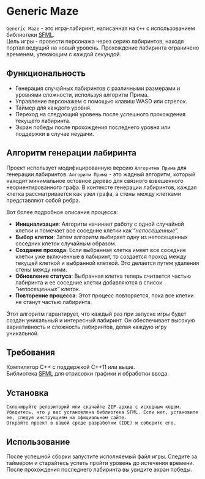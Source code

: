 # Generic Maze
`Generic Maze` - это игра-лабиринт, написанная на `C++` с использованием библиотеки [SFML](https://www.sfml-dev.org/).  
Цель игры - провести персонажа через серию лабиринтов, находя портал ведущий на новый уровень. Прохождение лабиринта ограничено временем, утекающим с каждой секундой.

## Функциональность

* Генерация случайных лабиринтов с различными размерами и уровнями сложности, используя алгоритм Прима.  
* Управление персонажем с помощью клавиш WASD или стрелок.  
* Таймер для каждого уровня.  
* Переход на следующий уровень после успешного прохождения текущего лабиринта.  
* Экран победы после прохождения последнего уровня или поддержки в случае неудачи.

## Алгоритм генерации лабиринта

Проект использует модифицированную версию `Алгоритма Прима` для генерации лабиринтов. `Алгоритм Прима` - это жадный алгоритм, который находит минимальное остовное дерево для связного взвешенного неориентированного графа. В контексте генерации лабиринтов, каждая клетка рассматривается как узел графа, а стены между клетками представляют собой ребра.

Вот более подробное описание процесса:

* **Инициализация**: Алгоритм начинает работу с одной случайной клетки и помечает все соседние клетки как “*непосещенные*”.
* **Выбор клетки**: Затем алгоритм выбирает одну из непосещенных соседних клеток случайным образом.
* **Создание прохода**: Если выбранная клетка имеет все соседние клетки уже включенные в лабиринт, то создается проход между текущей клеткой и выбранной клеткой. Это делается путем удаления стены между ними.
* **Обновление статуса**: Выбранная клетка теперь считается частью лабиринта и ее соседние клетки добавляются в список “*непосещенных*” клеток.
* **Повторение процесса**: Этот процесс повторяется, пока все клетки не станут частью лабиринта.

Этот алгоритм гарантирует, что каждый раз при запуске игры будет создан уникальный и интересный лабиринт. Он обеспечивает высокую вариативность и сложность лабиринтов, делая каждую игру уникальной.

## Требования

  Компилятор C++ с поддержкой C++11 или выше.  
  Библиотека [SFML](https://www.sfml-dev.org/) для отрисовки графики и обработки ввода.

## Установка

    Склонируйте репозиторий или скачайте ZIP-архив с исходным кодом.
    Убедитесь, что у вас установлена библиотека SFML. Если нет, установите ее, следуя инструкциям на официальном сайте.
    Откройте проект в вашей среде разработки (IDE) и соберите его.

## Использование

После успешной сборки запустите исполняемый файл игры. Следите за таймером и старайтесь успеть пройти уровень до истечения времени. После прохождения последнего лабиринта вы увидите экран победы.
